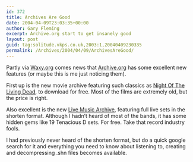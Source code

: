 ```yaml
---
id: 372
title: Archives Are Good
date: 2004-04-09T23:03:35+00:00
author: Gary Fleming
excerpt: Archive.org start to get insanely good
layout: post
guid: tag:solitude.vkps.co.uk,2003:1,20040409230335
permalink: /Archives/2004/04/09/ArchivesAreGood/
---
```

Partly via [Waxy.org](http://www.waxy.org) comes news that [Archive.org](http://www.archive.org) has some excellent new features (or maybe this is me just noticing them).

First up is the new movie archive featuring such classics as [Night Of The Living Dead](http://www.archive.org/movies/details-db.php?collection=feature_films&collectionid=night_of_the_living_dead), to download for free. Most of the films are extremely old, but the price is right.

Also excellent is the new [Live Music Archive](http://www.archive.org/audio/etree.php), featuring full live sets in the shorten format. Although I hadn&#8217;t heard of most of the bands, it has some hidden gems like 19 Tenacious D sets. For free. Take that record industry fools.

I had previously never heard of the shorten format, but do a quick google search for it and everything you need to know about listening to, creating and decompressing .shn files becomes available.